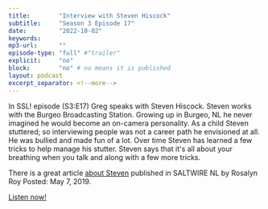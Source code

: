 ```yaml
---
title:        "Interview with Steven Hiscock"
subtitle:     "Season 3 Episode 17"
date:         "2022-10-02"
keywords:
mp3-url:      ""
episode-type: "full" #"trailer"
explicit:     "no"
block:        "no" # no means it is published
layout: podcast
excerpt_separator: <!--more-->
---
```

In SSL! episode (S3:E17) Greg speaks with Steven Hiscock. Steven works with the Burgeo Broadcasting Station. Growing up in Burgeo, NL he never imagined he would become an on-camera personality. As a child Steven stuttered; so interviewing people was not a career path he envisioned at all. He was bullied and made fun of a lot. Over time Steven has learned a few tricks to help manage his stutter. Steven says that it's all about your breathing when you talk and along with a few more tricks.

There is a great article [about Steven](https://www.saltwire.com/newfoundland-labrador/news/a-stutterer-no-more-burgeo-newscaster-earning-accolades-for-talking-abilities-308791/) published in SALTWIRE NL by Rosalyn Roy Posted: May 7, 2019.

[Listen now!](https://anchor.fm/somestutterluh)
